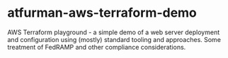 # atfurman-aws-terraform-demo
AWS Terraform playground - a simple demo of a web server deployment and configuration using (mostly) standard tooling and approaches. Some treatment of FedRAMP and other compliance considerations.
